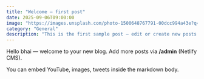 ```yaml
---
title: "Welcome — first post"
date: 2025-09-06T09:00:00
image: "https://images.unsplash.com/photo-1500648767791-00dcc994a43e?q=80&w=1200&auto=format&fit=crop&ixlib=rb-4.0.3&s=placeholder"
category: "General"
description: "This is the first sample post — edit or create new posts from /admin."
---
```


Hello bhai — welcome to your new blog. Add more posts via **/admin** (Netlify CMS).  

You can embed YouTube, images, tweets inside the markdown body.
